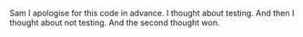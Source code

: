 Sam I apologise for this code in advance. I thought about testing. And then I thought about not testing. And the second thought won.
